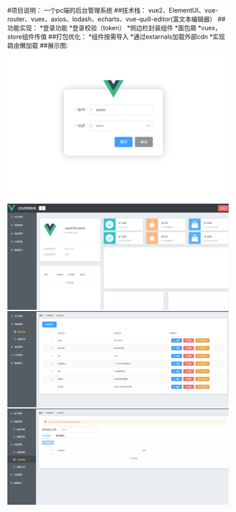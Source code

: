 #项目说明：
    一个pc端的后台管理系统
    ##技术栈：
        vue2、ElementUI、vue-router、vuex、axios、lodash、echarts、vue-quill-editor(富文本编辑器）
    ##功能实现：
        *登录功能
        *登录校验（token）
        *侧边栏封装组件
        *面包屑
        *vuex，store组件传值
    ##打包优化：
        *组件按需导入
        *通过extarnals加载外部cdn
        *实现路由懒加载
    ##展示图:
    ![pic 1](./src/assets/pic/1.png)
    ![pic 2](./src/assets/pic/2.png)
    ![pic 3](./src/assets/pic/3.png)
    ![pic 4](./src/assets/pic/4.png)